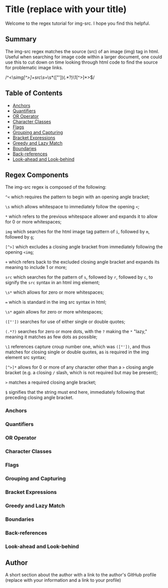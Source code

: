 # Title (replace with your title)

Welcome to the regex tutorial for img-src. I hope you find this helpful.

## Summary

The img-src regex matches the source (src) of an image (img) tag in html. Useful when searching for image code within a larger document, one could use this to cut down on time looking through html code to find the source for problematic image links.

/^<\s*img[^>]+src\s*=\s*(["'])(.*?)\1[^>]\*>$/

## Table of Contents

- [Anchors](#anchors)
- [Quantifiers](#quantifiers)
- [OR Operator](#or-operator)
- [Character Classes](#character-classes)
- [Flags](#flags)
- [Grouping and Capturing](#grouping-and-capturing)
- [Bracket Expressions](#bracket-expressions)
- [Greedy and Lazy Match](#greedy-and-lazy-match)
- [Boundaries](#boundaries)
- [Back-references](#back-references)
- [Look-ahead and Look-behind](#look-ahead-and-look-behind)

## Regex Components

The img-src regex is composed of the following:

`^<` which requires the pattern to begin with an opening angle bracket;

`\s` which allows whitespace to immediately follow the opening `<`;

`*` which refers to the previous whitespace allower and expands it to allow for 0 or more whitespaces;

`img` which searches for the html image tag pattern of `i`, followed by `m`, followed by `g`;

`[^>]` which excludes a closing angle bracket from immediately following the opening `<img`;

`+` which refers back to the excluded closing angle bracket and expands its meaning to include 1 or more;

`src` which searches for the pattern of `s`, followed by `r`, followed by `c`, to signify the `src` syntax in an html img element;

`\s*` which allows for zero or more whitespaces;

`=` which is standard in the img src syntax in html;

`\s*` again allows for zero or more whitespaces;

`(["'])` searches for use of either single or double quotes;

`(.*?)` searches for zero or more dots, with the `?` making the `*` "lazy," meaning it matches as few dots as possible;

`\1` references capture croup number one, which was `(["'])`, and thus matches for closing single or double quotes, as is required in the img element src syntax;

`[^>]*` allows for 0 or more of any character other than a `>` closing angle bracket (e.g. a closing `/` slash, which is not required but may be present);

`>` matches a required closing angle bracket;

`$` signifies that the string must end here, immediately following that preceding closing angle bracket.

### Anchors

### Quantifiers

### OR Operator

### Character Classes

### Flags

### Grouping and Capturing

### Bracket Expressions

### Greedy and Lazy Match

### Boundaries

### Back-references

### Look-ahead and Look-behind

## Author

A short section about the author with a link to the author's GitHub profile (replace with your information and a link to your profile)
